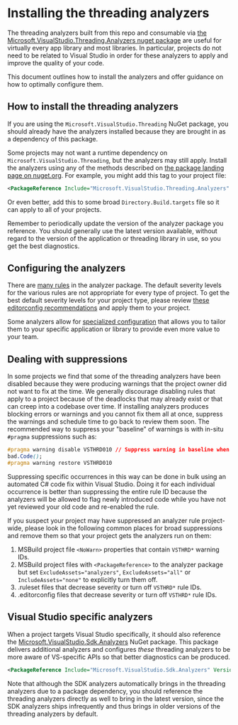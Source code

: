 # Installing the threading analyzers

The threading analyzers built from this repo and consumable via [the Microsoft.VisualStudio.Threading.Analyzers nuget package][NuGet] are useful for virtually every app library and most libraries.
In particular, projects do not need to be related to Visual Studio in order for these analyzers to apply and improve the quality of your code.

This document outlines how to install the analyzers and offer guidance on how to optimally configure them.

## How to install the threading analyzers

If you are using the `Microsoft.VisualStudio.Threading` NuGet package, you should already have the analyzers installed because they are brought in as a dependency of this package.

Some projects may not want a runtime dependency on `Microsoft.VisualStudio.Threading`, but the analyzers may still apply.
Install the analyzers using any of the methods described on [the package landing page on nuget.org][NuGet].
For example, you might add this tag to your project file:

```xml
<PackageReference Include="Microsoft.VisualStudio.Threading.Analyzers" Version="17.5.22" PrivateAssets="all" />
```

Or even better, add this to some broad `Directory.Build.targets` file so it can apply to all of your projects.

Remember to periodically update the version of the analyzer package you reference.
You should generally use the latest version available, without regard to the version of the application or threading library in use, so you get the best diagnostics.

## Configuring the analyzers

There are [many rules](index.md) in the analyzer package.
The default severity levels for the various rules are not appropriate for every type of project.
To get the best default severity levels for your project type, please review [these editorconfig recommendations](https://github.com/microsoft/vs-threading/blob/main/doc/editorconfigs/README.md) and apply them to your project.

Some analyzers allow for [specialized configuration](configuration.md) that allows you to tailor them to your specific application or library to provide even more value to your team.

## Dealing with suppressions

In some projects we find that some of the threading analyzers have been disabled because they were producing warnings that the project owner did not want to fix at the time.
We generally discourage disabling rules that apply to a project because of the deadlocks that may already exist or that can creep into a codebase over time.
If installing analyzers produces blocking errors or warnings and you cannot fix them all at once, suppress the warnings and schedule time to go back to review them soon.
The recommended way to suppress your "baseline" of warnings is with in-situ `#pragma` suppressions such as:

```css
#pragma warning disable VSTHRD010 // Suppress warning in baseline when installing analyzers -- should review soon
bad.Code();
#pragma warning restore VSTHRD010
```

Suppressing specific occurrences in this way can be done in bulk using an automated C# code fix within Visual Studio.
Doing it for each individual occurrence is better than suppressing the entire rule ID because the analyzers will be allowed to flag newly introduced code while you have not yet reviewed your old code and re-enabled the rule.

If you suspect your project may have suppressed an analyzer rule project-wide, please look in the following common places for broad suppressions and remove them so that your project gets the analyzers run on them:

1. MSBuild project file `<NoWarn>` properties that contain `VSTHRD*` warning IDs.
1. MSBuild project files with `<PackageReference>` to the analyzer package but set `ExcludeAssets="analyzers"`, `ExcludeAssets="all"` or `IncludeAssets="none"` to explicitly turn them off.
1. .ruleset files that decrease severity or turn off `VSTHRD*` rule IDs.
1. .editorconfig files that decrease severity or turn off `VSTHRD*` rule IDs.

## Visual Studio specific analyzers

When a project targets Visual Studio specifically, it should also reference the [Microsoft.VisualStudio.Sdk.Analyzers][SdkAnalyzers] NuGet package.
This package delivers additional analyzers and configures _these_ threading analyzers to be more aware of VS-specific APIs so that better diagnostics can be produced.

```xml
<PackageReference Include="Microsoft.VisualStudio.Sdk.Analyzers" Version="16.10.10" PrivateAssets="all" />
```

Note that although the SDK analyzers automatically brings in the threading analyzers due to a package dependency, you should reference the threading analyzers directly as well to bring in the latest version, since the SDK analyzers ships infrequently and thus brings in older versions of the threading analyzers by default.

[NuGet]: https://www.nuget.org/packages/microsoft.visualstudio.threading.analyzers
[SdkAnalyzers]: https://www.nuget.org/packages/microsoft.visualstudio.sdk.analyzers
